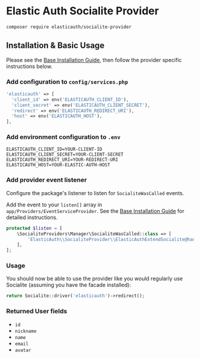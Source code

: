 # Elastic Auth Socialite Provider

```bash
composer require elasticauth/socialite-provider
```

## Installation & Basic Usage

Please see the [Base Installation Guide](https://socialiteproviders.com/usage/), then follow the provider specific instructions below.

### Add configuration to `config/services.php`

```php
'elasticauth' => [    
  'client_id' => env('ELASTICAUTH_CLIENT_ID'),  
  'client_secret' => env('ELASTICAUTH_CLIENT_SECRET'),  
  'redirect' => env('ELASTICAUTH_REDIRECT_URI'),
  'host' => env('ELASTICAUTH_HOST'),
],
```

### Add environment configuration to `.env`

```
ELASTICAUTH_CLIENT_ID=YOUR-CLIENT-ID
ELASTICAUTH_CLIENT_SECRET=YOUR-CLIENT-SECRET
ELASTICAUTH_REDIRECT_URI=YOUR-REDIRECT-URI
ELASTICAUTH_HOST=YOUR-ELASTIC-AUTH-HOST
```


### Add provider event listener

Configure the package's listener to listen for `SocialiteWasCalled` events.

Add the event to your `listen[]` array in `app/Providers/EventServiceProvider`. See the [Base Installation Guide](https://socialiteproviders.com/usage/) for detailed instructions.

```php
protected $listen = [
    \SocialiteProviders\Manager\SocialiteWasCalled::class => [
        'ElasticAuth\\SocialiteProvider\\ElasticAuthExtendSocialite@handle',
    ],
];
```

### Usage

You should now be able to use the provider like you would regularly use Socialite (assuming you have the facade installed):

```php
return Socialite::driver('elasticauth')->redirect();
```

### Returned User fields

- ``id``
- ``nickname``
- ``name``
- ``email``
- ``avatar``